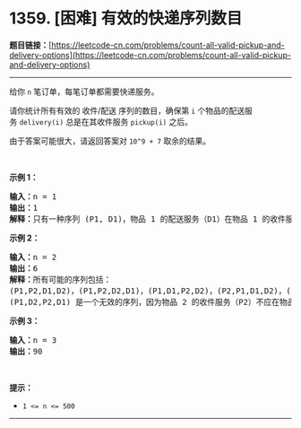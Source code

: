 # 1359. [困难] 有效的快递序列数目

**题目链接：**[https://leetcode-cn.com/problems/count-all-valid-pickup-and-delivery-options](https://leetcode-cn.com/problems/count-all-valid-pickup-and-delivery-options)

---

<div class="content__1Y2H">
 <div class="notranslate">
  <p>给你&nbsp;<code>n</code>&nbsp;笔订单，每笔订单都需要快递服务。</p> 
  <p>请你统计所有有效的 收件/配送 序列的数目，确保第 <code>i</code> 个物品的配送服务&nbsp;<code>delivery(i)</code> 总是在其收件服务&nbsp;<code>pickup(i)</code> 之后。</p> 
  <p>由于答案可能很大，请返回答案对 <code>10^9 + 7</code> 取余的结果。</p> 
  <p>&nbsp;</p> 
  <p><strong>示例 1：</strong></p> 
  <pre class="language-text"><strong>输入：</strong>n = 1
<strong>输出：</strong>1
<strong>解释：</strong>只有一种序列 (P1, D1)，物品 1 的配送服务（D1）在物品 1 的收件服务（P1）后。
</pre> 
  <p><strong>示例 2：</strong></p> 
  <pre class="language-text"><strong>输入：</strong>n = 2
<strong>输出：</strong>6
<strong>解释：</strong>所有可能的序列包括：
(P1,P2,D1,D2)，(P1,P2,D2,D1)，(P1,D1,P2,D2)，(P2,P1,D1,D2)，(P2,P1,D2,D1) 和 (P2,D2,P1,D1)。
(P1,D2,P2,D1) 是一个无效的序列，因为物品 2 的收件服务（P2）不应在物品 2 的配送服务（D2）之后。
</pre> 
  <p><strong>示例 3：</strong></p> 
  <pre class="language-text"><strong>输入：</strong>n = 3
<strong>输出：</strong>90
</pre> 
  <p>&nbsp;</p> 
  <p><strong>提示：</strong></p> 
  <ul> 
   <li><code>1 &lt;= n &lt;= 500</code></li> 
  </ul> 
 </div>
</div>

---

```

```